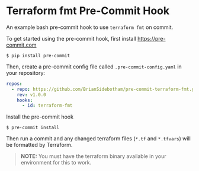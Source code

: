 # Terraform fmt Pre-Commit Hook

An example bash pre-commit hook to use `terraform fmt` on commit.

To get started using the pre-commit hook, first install https://pre-commit.com

```shell
$ pip install pre-commit
```

Then, create a pre-commit config file called `.pre-commit-config.yaml` in your repository:

```yaml
repos:
  - repo: https://github.com/BrianSidebotham/pre-commit-terraform-fmt.git
    rev: v1.0.0
    hooks:
      - id: terraform-fmt
```

Install the pre-commit hook

```shell
$ pre-commit install
```

Then run a commit and any changed terraform files (`*.tf` and `*.tfvars`) will be formatted by Terraform.

>**NOTE:** You must have the terraform binary available in your environment for this to work.

